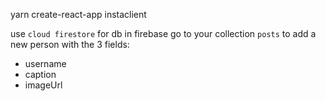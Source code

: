 yarn create-react-app instaclient

use ```cloud firestore``` for db in firebase
go to your collection ```posts``` to add a new person with the 3 fields:
- username
- caption
- imageUrl

